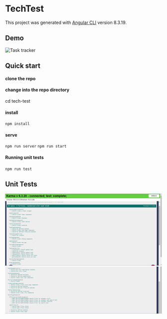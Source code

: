 # TechTest
This project was generated with [Angular CLI](https://github.com/angular/angular-cli) version 8.3.19.

## Demo
![Task tracker](https://github.com/PolinaZaprudskaya/AngularTechnicalTest/blob/develop/tech-test/demo.gif)


## Quick start

#### clone the repo
#### change into the repo directory
cd tech-test
#### install
`npm install`
#### serve
`npm run server`
`npm run start`
#### Running unit tests
`npm run test`

## Unit Tests
![unit test 1](https://github.com/PolinaZaprudskaya/AngularTechnicalTest/blob/develop/tech-test/unit-test-1.png)
![unit test 2](https://github.com/PolinaZaprudskaya/AngularTechnicalTest/blob/develop/tech-test/unit-test-2.png)
